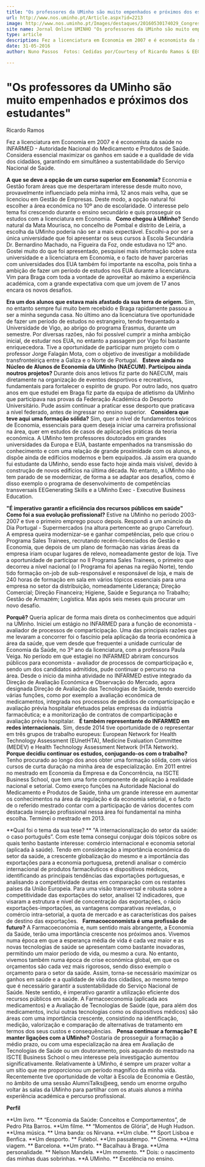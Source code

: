 ```yaml
---
title: "Os professores da UMinho são muito empenhados e próximos dos estudantes"
url: http://www.nos.uminho.pt/Article.aspx?id=2213
image: http://www.nos.uminho.pt/Images/destaques/20160530174029_CongressoOrdemFarmaceuticos2015.jpg
site name: Jornal Online UMINHO "Os professores da UMinho são muito empenhados e próximos dos estudantes"
type: article
description: Fez a licenciatura em Economia em 2007 e é economista da saúde no INFARMED - Autoridade Nacional do Medicamento e Produtos de Saúde. Considera essencial maximizar os ganhos em saúde e a qualidade de vida dos cidadãos, garantindo em simultâneo a sustentabilidade do Serviço Nacional de Saúde.
date: 31-05-2016
author: Nuno Passos  Fotos: Cedidas por/Courtesy of Ricardo Ramos & EEG

---
```

# "Os professores da UMinho são muito empenhados e próximos dos estudantes"


  

Ricardo Ramos

Fez a licenciatura em Economia em 2007 e é economista da saúde no INFARMED - Autoridade Nacional do Medicamento e Produtos de Saúde. Considera essencial maximizar os ganhos em saúde e a qualidade de vida dos cidadãos, garantindo em simultâneo a sustentabilidade do Serviço Nacional de Saúde.

**A que se deve a opção de um curso superior em Economia?** 
Economia e Gestão foram áreas que me despertaram interesse desde muito novo, provavelmente influenciado pela minha irmã, 12 anos mais velha, que se licenciou em Gestão de Empresas. Deste modo, a opção natural foi escolher a área económica no 10º ano de escolaridade. O interesse pelo tema foi crescendo durante o ensino secundário e quis prosseguir os estudos com a licenciatura em Economia.
 
**Como chegou à UMinho?** 
Sendo natural da Mata Mourisca, no concelho de Pombal e distrito de Leiria, a escolha da UMinho poderia não ser a mais expectável. Escolhi-a por ser a única universidade que foi apresentar os seus cursos à Escola Secundária Dr. Bernardino Machado, na Figueira da Foz, onde estudava no 12º ano. Gostei muito do que foi apresentado, pesquisei mais informação sobre esta universidade e a licenciatura em Economia, e o facto de haver parcerias com universidades dos EUA também foi importante na escolha, pois tinha a ambição de fazer um período de estudos nos EUA durante a licenciatura. Vim para Braga com toda a vontade de aproveitar ao máximo a experiência académica, com a grande expectativa com que um jovem de 17 anos encara os novos desafios.

**Era um dos alunos que estava mais afastado da sua terra de origem.** 
Sim, no entanto sempre fui muito bem recebido e Braga rapidamente passou a ser a minha segunda casa. No último ano da licenciatura tive oportunidade de fazer um período de estudos no estrangeiro, tendo frequentado a Universidade de Vigo, ao abrigo do programa Erasmus, durante um semestre. Por diversas razões, não foi possível cumprir a minha ambição inicial, de estudar nos EUA, no entanto a passagem por Vigo foi bastante enriquecedora. Tive a oportunidade de participar num projeto com o professor Jorge Falagán Mota, com o objetivo de investigar a mobilidade transfronteiriça entre a Galiza e o Norte de Portugal.
 
**Esteve ainda no Núcleo de Alunos de Economia da UMinho (NAECUM). Participou ainda noutros projetos?** 
Durante dois anos letivos fiz parte do NAECUM, mais diretamente na organização de eventos desportivos e recreativos, fundamentais para fortalecer o espírito de grupo. Por outro lado, nos quatro anos em que estudei em Braga fiz parte da equipa de atletismo da UMinho que participava nas provas da Federação Académica do Desporto Universitário. Pude assim continuar a praticar esse desporto que praticava a nível federado, antes de ingressar no ensino superior.
 
**Considera que teve aqui uma formação sólida?** 
Sim, quer a nível de fundamentos teóricos de Economia, essenciais para quem deseja iniciar uma carreira profissional na área, quer em estudos de casos de aplicações práticas da teoria económica. A UMinho tem professores doutorados em grandes universidades da Europa e EUA, bastante empenhados na transmissão do conhecimento e com uma relação de grande proximidade com os alunos, e dispõe ainda de edifícios modernos e bem equipados. Já assim era quando fui estudante da UMinho, sendo esse facto hoje ainda mais visível, devido à construção de novos edifícios na última década. No entanto, a UMinho não tem parado de se modernizar, de forma a se adaptar aos desafios, como é disso exemplo o programa de desenvolvimento de competências transversais EEGenerating Skills e a UMinho Exec - Executive Business Education.

**"É imperativo garantir a eficiência dos recursos públicos em saúde"** 
  
**Como foi a sua evolução profissional?** 
Estive na UMinho no período 2003-2007 e tive o primeiro emprego pouco depois. Respondi a um anúncio da Dia Portugal - Supermercados (na altura pertencente ao grupo Carrefour). A empresa queira modernizar-se e ganhar competências, pelo que criou o Programa Sales Trainees, recrutando recém-licenciados de Gestão e Economia, que depois de um plano de formação nas várias áreas da empresa iriam ocupar lugares de relevo, nomeadamente gestor de loja. Tive a oportunidade de participar no II Programa Sales Trainees, o primeiro que decorreu a nível nacional (o I Programa foi apenas na região Norte), tendo tido formação on-job de sub-responsável e responsável de loja, e mais de 240 horas de formação em sala em vários tópicos essenciais para uma empresa no setor da distribuição, nomeadamente Liderança; Direção Comercial; Direção Financeira; Higiene, Saúde e Segurança no Trabalho; Gestão de Armazém; Logística. Mas após seis meses quis procurar um novo desafio.

**Porquê?** 
Queria aplicar de forma mais direta os conhecimentos que adquiri na UMinho. Iniciei um estágio no INFARMED para a função de economista - avaliador de processos de comparticipação. Uma das principais razões que me levaram a concorrer foi o fascínio pela aplicação da teoria económica à área da saúde, que vem desde que frequentei a unidade curricular de Economia da Saúde, no 3º ano da licenciatura, com a professora Paula Veiga. No período em que estagiei no INFARMED abriram concursos públicos para economista - avaliador de processos de comparticipação e, sendo um dos candidatos admitidos, pude continuar o percurso na área. Desde o início da minha atividade no INFARMED estive integrado da Direção de Avaliação Económica e Observação do Mercado, agora designada Direção de Avaliação das Tecnologias de Saúde, tendo exercido várias funções, como por exemplo a avaliação económica de medicamentos, integrada nos processos de pedidos de comparticipação e avaliação prévia hospitalar efetuados pelas empresas da indústria farmacêutica; e a monitorização de contratos de comparticipação e avaliação prévia hospitalar.
 
**É também representante do INFARMED em redes internacionais.** 
Sim, desde 2014 tive oportunidade de o representar em três grupos de trabalho europeus: European Network for Health Technology Assessment (EUnetHTA), Medicine Evaluation Committee (MEDEV) e Health Technology Assessment Network (HTA Network). 
 
**Porque decidiu continuar os estudos, conjugando-os com o trabalho?** 
Tenho procurado ao longo dos anos obter uma formação sólida, com vários cursos de curta duração na minha área de especialização. Em 2011 entrei no mestrado em Economia da Empresa e da Concorrência, na ISCTE Business School, que tem uma forte componente de aplicação à realidade nacional e setorial. Como exerço funções na Autoridade Nacional do Medicamento e Produtos de Saúde, tinha um grande interesse em aumentar os conhecimentos na área da regulação e da economia setorial, e o facto de o referido mestrado contar com a participação de vários docentes com destacada inserção profissional nessa área foi fundamental na minha escolha. Terminei o mestrado em 2013.

**Qual foi o tema da sua tese? ** 
"A internacionalização do setor da saúde: o caso português”. Com este tema consegui conjugar dois tópicos sobre os quais tenho bastante interesse: comércio internacional e economia setorial (aplicada à saúde). Tendo em consideração a importância económica do setor da saúde, a crescente globalização do mesmo e a importância das exportações para a economia portuguesa, pretendi analisar o comércio internacional de produtos farmacêuticos e dispositivos médicos, identificando as principais tendências das exportações portuguesas, e analisando a competitividade destas em comparação com os restantes países da União Europeia. Para uma visão transversal e robusta sobre a competitividade das exportações do setor, analisei 12 indicadores, que visaram a estrutura e nível de concentração das exportações, o rácio exportações-importações, as vantagens comparativas reveladas, o comércio intra-setorial, a quota de mercado e as características dos países de destino das exportações.
 
**Farmacoeconomista é uma profissão de futuro?** 
A Farmacoeconomia e, num sentido mais abrangente, a Economia da Saúde, terão uma importância crescente nos próximos anos. Vivemos numa época em que a esperança média de vida é cada vez maior e as novas tecnologias de saúde se apresentam como bastante inovadoras, permitindo um maior período de vida, ou mesmo a cura. No entanto, vivemos também numa época de crise económica global, em que os orçamentos são cada vez mais rigorosos, sendo disso exemplo o orçamento para o setor da saúde. Assim, torna-se necessário maximizar os ganhos em saúde e a qualidade de vida dos cidadãos, ao mesmo tempo que é necessário garantir a sustentabilidade do Serviço Nacional de Saúde. Neste sentido, é imperativo garantir a utilização eficiente dos recursos públicos em saúde. A Farmacoeconomia (aplicada aos medicamentos) e a Avaliação de Tecnologias de Saúde (que, para além dos medicamentos, inclui outras tecnologias como os dispositivos médicos) são áreas com uma importância crescente, consistindo na identificação, medição, valorização e comparação de alternativas de tratamento em termos dos seus custos e consequências.
 
**Pensa continuar a formação? E manter ligações com a UMinho?** 
Gostaria de prosseguir a formação a médio prazo, ou com uma especialização na área em Avaliação de Tecnologias de Saúde ou um doutoramento, pois aquando do mestrado na ISCTE Business School o meu interesse pela investigação aumentou significativamente. Relativamente à UMinho, é sempre um prazer voltar a um sítio que me proporcionou um período magnífico da minha vida. Recentemente tive oportunidade de voltar à Escola de Economia e Gestão, no âmbito de uma sessão AlumniTalks@eeg, sendo um enorme orgulho voltar às salas da UMinho para partilhar com os atuais alunos a minha experiência académica e percurso profissional.
 

**Perfil** 

**Um livro. ** “Economia da Saúde: Conceitos e Comportamentos”, de Pedro Pita Barros.
**Um filme. ** “Momentos de Glória”, de Hugh Hudson.
**Uma música. ** Uma banda: os Nirvana.
**Um clube. ** Sport Lisboa e Benfica.
**Um desporto. ** Futebol.
**Um passatempo. ** Cinema.
**Uma viagem. ** Barcelona.
**Um prato. ** Bacalhau à Braga.
**Uma personalidade. ** Nelson Mandela.
**Um momento. ** Dois: o nascimento das minhas duas sobrinhas.
**A UMinho. ** Excelência no ensino.
 


